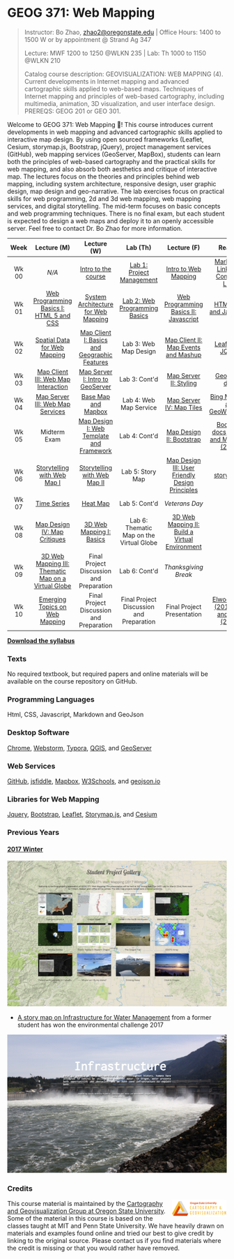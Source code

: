 # GEOG 371: Web Mapping
>
>Instructor: Bo Zhao, zhao2@oregonstate.edu | Office Hours: 1400 to 1500 W or by appointment @ Strand Ag 347
>
>Lecture: MWF 1200 to 1250 @WLKN 235 | Lab: Th 1000 to 1150 @WLKN 210
>
>Catalog course description: GEOVISUALIZATION: WEB MAPPING (4).
>Current developments in Internet mapping and advanced cartographic skills applied to web-based maps. Techniques of Internet mapping and principles of web-based cartography, including multimedia, animation, 3D visualization, and user interface design. PREREQS: GEOG 201 or GEO 301.

Welcome to GEOG 371: Web Mapping :gift_heart:! This course introduces current developments in web mapping and advanced cartographic skills applied to interactive map design. By using open sourced frameworks (Leaflet, Cesium, storymap.js, Bootstrap, jQuery), project management services (GitHub), web mapping services (GeoServer, MapBox), students can learn both the principles of web-based cartography and the practical skills for web mapping, and also absorb both aesthetics and critique of interactive map. The lectures focus on the theories and principles behind web mapping, including system architecture, responsive design, user graphic design, map design and geo-narrative. The lab exercises focus on practical skills for web programming, 2d and 3d web mapping, web mapping services, and digital storytelling. The mid-term focuses on basic concepts and web programming techniques. There is no final exam, but each student is expected to design a web maps and deploy it to an openly accessible server. Feel free to contact Dr. Bo Zhao for more information.


| Week  |               Lecture (M)                |               Lecture (W)                |                 Lab (Th)                 |               Lecture (F)                |                 Reading                  |
| :---: | :--------------------------------------: | :--------------------------------------: | :--------------------------------------: | :--------------------------------------: | :--------------------------------------: |
| Wk 00 |                  *N/A*                   |  [Intro to the course](lectures/lec01)   | [Lab 1: Project Management](labs/lab01)  |  [Intro to Web Mapping](lectures/lec02)  | [Markdown, Links and Command Lines](readings/wk00.md) |
| Wk 01 | [Web Programming Basics I: HTML 5 and CSS](lectures/lec03) | [System Architecture for Web Mapping](lectures/lec04) | [Lab 2: Web Programming Basics](labs/lab02) | [Web Programming Basics II: Javascript](lectures/lec05) | [HTML, CSS and Javascript](readings/wk01.md) |
| Wk 02 | [Spatial Data for Web Mapping](lectures/lec06) | [Map Client I: Basics and Geographic Features](lectures/lec07) |          Lab 3: Web Map Design           | [Map Client II: Map Events and Mashup](lectures/lec08) |  [Leaflet and JQuery](readings/wk02.md)  |
| Wk 03 | [Map Client III: Web Map Interaction](lectures/lec09) | [Map Server I: Intro to GeoServer](lectures/lec10) |              Lab 3: Cont'd               | [Map Server II: Styling](lectures/lec11) |    [GeoServer docs](readings/wk03.md)    |
| Wk 04 | [Map Server III: Web Map Services](lectures/lec12) |  [Base Map and Mapbox](lectures/lec13)   |          Lab 4: Web Map Service          | [Map Server IV: Map Tiles](lectures/lec14) | [Bing Map Tile, and GeoWebCache](readings/wk04.md) |
| Wk 05 |               Midterm Exam               | [Map Design I: Web Template and Framework](lectures/lec15) |              Lab 4: Cont'd               | [Map Design II: Bootstrap](lectures/lec16) | [Bootstrap docs, Kosara and Mackinlay (2013)](readings/wk05.md) |
| Wk 06 | [Storytelling with Web Map I](lectures/lec17) | [Storytelling with Web Map II](lectures/lec18) |             Lab 5: Story Map             | [Map Design III: User Friendly Design Principles](lectures/lec19) |     [storymap.js](readings/wk06.md)      |
| Wk 07 |      [Time Series](lectures/lec20)       |        [Heat Map](lectures/lec21)        |              Lab 5: Cont'd               |              *Veterans Day*              |                                          |
| Wk 08 | [Map Design IV: Map Critiques](lectures/lec22) | [3D Web Mapping I: Basics](lectures/lec23) | Lab 6:  Thematic Map on the Virtual Globe | [3D Web Mapping II: Build a Virtual Environment](lectures/lec24) |                                          |
| Wk 09 | [3D Web Mapping III: Thematic Map on a Virtual Globe](lectures/lec25) | Final Project Discussion and Preparation |              Lab 6: Cont'd               |           *Thanksgiving Break*           |                                          |
| Wk 10 | [Emerging Topics on Web Mapping](lectures/lec26) | Final Project Discussion and Preparation | Final Project Discussion and Preparation |        Final Project Presentation        | [Elwood et al. (2012), Sui and Zhao (2015)](readings/wk10.md) |

[**Download the syllabus**](resources/syllabus.pdf)

### Texts

No required textbook, but required papers and online materials will be available on the course repository on GitHub.

### Programming Languages

Html, CSS, Javascript, Markdown and GeoJson

### Desktop Software

[Chrome](https://www.google.com/chrome/browser/desktop/index.html), [Webstorm](https://www.jetbrains.com/webstorm/buy/#edition=discounts), [Typora](https://typora.io), [QGIS](http://www.qgis.org/en/site/), and [GeoServer](http://geoserver.org/)
​	
### Web Services

[GitHub](https://github.com/), [jsfiddle](https://jsfiddle.net/), [Mapbox](https://www.mapbox.com/), [W3Schools](https://www.w3schools.com/), and [geojson.io](http://geojson.io)
​	
### Libraries for Web Mapping

[Jquery](https://jquery.com/), [Bootstrap](http://getbootstrap.com/), [Leaflet](https://leafletjs.com), [Storymap.js](https://github.com/jakobzhao/storymap), and [Cesium](cesiumjs.org)

### Previous Years

#### [2017 Winter](http://geoviz.ceoas.oregonstate.edu/project_gallery/)

![](resources/img/2017_winter.png)

- [A story map on Infrastructure for Water Management](http://rawgit.com/cartobaldrica/water_atlas/master/infrastructure_index.html) from a former student has won the environmental challenge 2017

![](resources/img/2017-envchallenge.png)

### Credits
<img src="resources/img/logo.png" width="25%" height="25%" align="right" />This course material is maintained by the [Cartography and Geovisualization Group at Oregon State University](http://geoviz.ceoas.oregonstate.edu). Some of the material in this course is based on the classes taught at MIT and Penn State University. We have heavily drawn on materials and examples found online and tried our best to give credit by linking to the original source. Please contact us if you find materials where the credit is missing or that you would rather have removed.